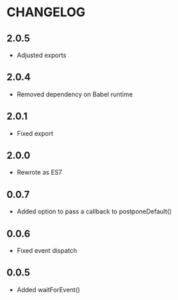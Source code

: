 # CHANGELOG

## 2.0.5

* Adjusted exports

## 2.0.4

* Removed dependency on Babel runtime

## 2.0.1

* Fixed export

## 2.0.0

* Rewrote as ES7

## 0.0.7

* Added option to pass a callback to postponeDefault()

## 0.0.6

* Fixed event dispatch

## 0.0.5

* Added waitForEvent()
